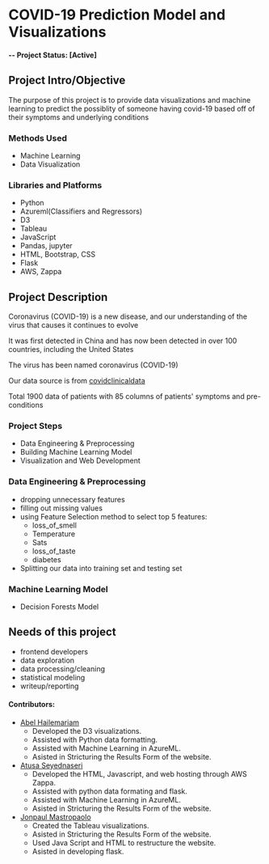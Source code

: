 # COVID-19 Prediction Model and Visualizations

#### -- Project Status: [Active]

## Project Intro/Objective
The purpose of this project is to provide data visualizations and machine learning to predict the possiblity of someone having covid-19 based off of their symptoms and underlying conditions 

### Methods Used
* Machine Learning
* Data Visualization

### Libraries and Platforms
* Python
* Azureml(Classifiers and Regressors)
* D3
* Tableau
* JavaScript
* Pandas, jupyter
* HTML, Bootstrap, CSS
* Flask 
* AWS, Zappa

## Project Description
Coronavirus (COVID-19) is a new disease, and our understanding of the virus that causes it continues to evolve

It was first detected in China and has now been detected in over 100 countries, including the United States

The virus has been named coronavirus (COVID-19)

Our data source is from [covidclinicaldata](https://covidclinicaldata.org/)

Total 1900 data of patients with 85 columns of patients' symptoms and pre-conditions

### Project Steps
* Data Engineering & Preprocessing
* Building Machine Learning Model
* Visualization and Web Development

### Data Engineering & Preprocessing
* dropping unnecessary features 
* filling out missing values
* using Feature Selection method to select top 5 features:
  - loss_of_smell
  - Temperature
  - Sats
  - loss_of_taste
  - diabetes
* Splitting our data into training set and testing set

### Machine Learning Model
* Decision Forests Model

## Needs of this project
- frontend developers
- data exploration
- data processing/cleaning
- statistical modeling
- writeup/reporting

#### Contributors:
* [Abel Hailemariam](https://www.linkedin.com/in/abel-hailemariam-a04a08a4/)
    * Developed the D3 visualizations.
    * Assisted with Python data formatting.
    * Assisted with Machine Learning in AzureML.
    * Asisted in Stricturing the Results Form of the website.
* [Atusa Seyednaseri](https://www.linkedin.com/in/atusa-naseri/)
    * Developed the HTML, Javascript, and web hosting through AWS Zappa.
    * Assisted with python data formating and flask.
    * Assisted with Machine Learning in AzureML.
    * Asisted in Stricturing the Results Form of the website.
* [Jonpaul Mastropaolo](https://www.linkedin.com/in/jonpaul-mastropaolo-a5310552/)
    * Created the Tableau visualizations.
    * Asisted in Stricturing the Results Form of the website.
    * Used Java Script and HTML to restructure the website.
    * Asisted in developing flask.


